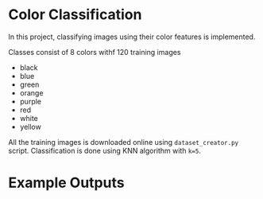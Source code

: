 # Color Classification
In this project, classifying images using their color features is implemented.

Classes consist of 8 colors withf 120 training images
* black
* blue
* green
* orange
* purple 
* red 
* white 
* yellow

All the training images is downloaded online using `dataset_creator.py` script. Classification is done using KNN algorithm with `k=5`.

# Example Outputs

